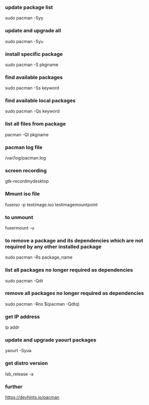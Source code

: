 ### update package list
sudo pacman -Syy

### update and upgrade all	
sudo pacman -Syu	

### install specific package	
sudo pacman -S pkgname

### find available packages
sudo pacman -Ss keyword	

### find available local packages
sudo pacman -Qs keyword

### list all files from package	
pacman -Ql pkgname

### pacman log file
/var/log/pacman.log

### screen recording
gtk-recordmydesktop

### Mmunt iso file
fuseiso -p  testimage.iso testimagemountpoint

### to unmount
fusermount -u <mountpoint>
  
### to remove a package and its dependencies which are not required by any other installed package
sudo pacman -Rs package_name

### list all packages no longer required as dependencies
sudo pacman -Qdt

### remove all packages no longer required as dependencies
sudo pacman -Rns $(pacman -Qdtq)

### get IP address
ip addr

### update and upgrade yaourt packages
yaourt -Syua

### get distro version
lsb_release -a

### further 
https://devhints.io/pacman